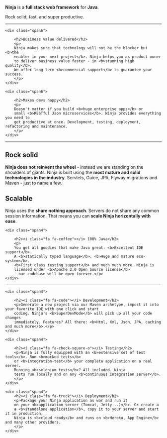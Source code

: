
<div class="hero-unit">
	<p><b>Ninja</b> is a <b>full stack web framework</b> for <b>Java</b>.</p>
   <p>Rock solid, fast, and super productive.</p>


</div>

<hr/>

<!-- Example row-fluid of columns -->
<div class="row-fluid">

    <div class="span6">

        <h2>Business value delivered</h2>
        <p>
        Ninja makes sure that technology will not be the blocker but <b>the 
        enabler in your next project</b>. Ninja helps you as product owner
        to deliver business value faster - in <b>stunning high quality</b>. 
        We offer long term <b>commercial support</b> to guarantee your success.
        </p>
    </div>

    <div class="span6">
        
        <h2>Makes devs happy</h2>
        <p>
        Doesn't matter if you build <b>huge enterprise apps</b> or 
        small <b>RESTful Json microservices</b>. Ninja provides everything you need to 
        get productive at once. Development, testing, deployment, refactoring and maintenance.
        </p>
    </div>
</div>

<hr/>


<div class="row-fluid"> 
    <div class="span4">
        <h2><i class="fa fa-cubes"></i> Rock solid</h2>
        <p><b>Ninja does not reinvent the wheel</b> - instead we are standing on the shoulders of giants.
        Ninja is built using the <b>most mature and solid technologies in the industry</b>. 
        Servlets, Guice, JPA, Flyway migrations and Maven - just to name a few.
        </p>
    </div>
    

    
    
   <div class="span4">
        <h2><i class="fa fa-line-chart"></i> Scalable</h2>
        <p>
        Ninja uses the <b>share nothing approach</b>. Servers do not 
        share any common session information. 
        That means you can <b>scale Ninja horizontally with ease</b>.
        </p>
    </div>
    
    
    
    <div class="span4">

        <h2><i class="fa fa-coffee"></i> 100% Java</h2>
        <p>
        You get all goodies that make Java great: <b>Excellent IDE support</b>.
        A <b>statically typed language</b>. <b>Huge and mature eco-system</b>. 
        <b>First class testing support</b> and much much more. Ninja is 
        licensed under <b>Apache 2.0 Open Source license</b> 
        - our codebase will be open forever.</p>
    </div>  
</div>


<hr/>


<div class="row-fluid">	

    <div class="span4">
        
        <h2><i class="fa fa-code"></i> Development</h2>
        <p>Generate a new project via our Maven archetype, import it into your favorite IDE with one click and start
        coding. Ninja's <b>SuperDevMode</b> will pick up all your code changes
        immediately. Features? All there: <b>Html, Xml, Json, JPA, caching and much more</b>.</p>
    </div>
    
    <div class="span4">
        
        <h2><i class="fa fa-check-square-o"></i> Testing</h2>
        <p>Ninja is fully equipped with an <b>extensive set of test tools</b>. Run <b>mocked tests</b>
        or <b>integration-test</b> your complete application on a real server. 
        Running <b>selenium tests</b>? All included. Ninja
        tests run locally and on any <b>continuous integration server</b>.
        </p>
    </div>
    
    <div class="span4">
        <h2><i class="fa fa-truck"></i> Deployment</h2>
        <p>Package your Ninja application as war and run it
        on your <b>application server (Tomcat, Jetty...)</b>. Or create a 
        a <b>standalone application</b>, copy it to your server and start it in production.
        Ninja is <b>cloud ready</b> and runs on <b>Heroku, App Engine</b> and many other providers.
        </p>
    </div>
    
</div>

<br/>
<br/>